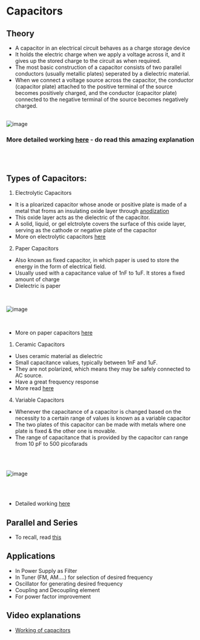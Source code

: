 # Capacitors

## Theory
- A capacitor in an electrical circuit behaves as a charge storage device
- It holds the electric charge when we apply a voltage across it, and it gives up the stored charge to the circuit as when required.
- The most basic construction of a capacitor consists of two parallel conductors (usually metallic plates) seperated by a dielectric material.
-  When we connect a voltage source across the capacitor, the conductor (capacitor plate) attached to the positive terminal of the source becomes positively charged, and the conductor (capacitor plate) connected to the negative terminal of the source becomes negatively charged. 
<br><br>

![image](https://www.elprocus.com/wp-content/uploads/2016/02/Construction-of-a-Capacitor.jpg)
<br>

### More detailed working [here](https://electronics.howstuffworks.com/capacitor.htm) - do read this amazing explanation

<br><br>

## **Types of Capacitors:**

1. Electrolytic Capacitors

- It is a ploarized capacitor whose anode or positive plate is made of a metal that froms an insulating oxide layer through [anodization](https://en.wikipedia.org/wiki/Anodization)
- This oxide layer acts as the dielectric of the capacitor.
- A solid, liquid, or gel elctrolyte covers the surface of this oxide layer, serving as the cathode or negative plate of the capacitor
- More on electrolytic capacitors [here](https://eepower.com/capacitor-guide/types/electrolytic-capacitor/#)

2. Paper Capacitors

- Also known as fixed capacitor, in which paper is used to store the energy in the form of electrical field.
- Usually used with a capacitance value of 1nF to 1uF. It stores a fixed amount of charge
- Dielectric is paper
  
<br>

![image](https://www.elprocus.com/wp-content/uploads/paper-capacitor-working.jpg)

<br>

- More on paper capacitors [here](https://www.elprocus.com/what-is-a-paper-capacitor-construction-working-applications/)

1. Ceramic Capacitors
- Uses ceramic material as dielectric
- Small capacitance values, typically between 1nF and 1uF.
- They are not polarized, which means they may be safely connected to AC source.
- Have a great frequency response
- More read [here](https://eepower.com/capacitor-guide/types/ceramic-capacitor/)

4. Variable Capacitors
- Whenever the capacitance of a capacitor is changed based on the necessity to a certain range of values is known as a variable capacitor
- The two plates of this capacitor can be made with metals where one plate is fixed & the other one is movable.
-  The range of capacitance that is provided by the capacitor can range from 10 pF to 500 picofarads

<br><br>


![image](https://www.tutorialspoint.com/basic_electronics/images/construction.jpg)


<br><br>


- Detailed working [here](https://www.tutorialspoint.com/basic_electronics/basic_electronics_variable_capacitors.htm)


## Parallel and Series
- To recall, read [this](https://www.elprocus.com/what-are-capacitors-in-series-and-parallel-their-examples/)



## Applications
- In Power Supply as Filter
- In Tuner (FM, AM….) for selection of desired frequency
- Oscillator for generating desired frequency
- Coupling and Decoupling element
- For power factor improvement

## Video explanations
- [Working of capacitors](https://www.youtube.com/watch?v=X4EUwTwZ110)
